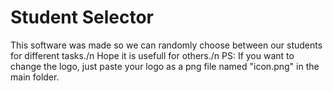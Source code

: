 # Student Selector
This software was made so we can randomly choose between our students for different tasks./n
Hope it is usefull for others./n
PS: If you want to change the logo, just paste your logo as a png file named "icon.png" in the main folder.

